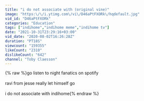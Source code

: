 ```yaml
---
title: "i do not associate with (original vine)"
image: "https:\/\/i.ytimg.com\/vi\/D46aPtFXORk\/hqdefault.jpg"
vid_id: "D46aPtFXORk"
categories: "Education"
tags: ["indihome","indihome meme","indihome tv"]
date: "2021-10-31T23:29:16+03:00"
vid_date: "2020-08-02T16:26:28Z"
duration: "PT18S"
viewcount: "159355"
likeCount: "2310"
dislikeCount: "642"
channel: "Toby Claesson"
---
```

{% raw %}go listen to night fanatics on spotify<br /><br />ravi from jesse really let himself go<br /><br />i do not associate with indihome{% endraw %}
